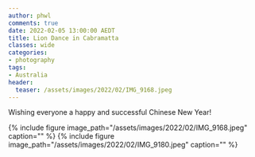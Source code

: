 ```yaml
---
author: phwl
comments: true
date: 2022-02-05 13:00:00 AEDT
title: Lion Dance in Cabramatta
classes: wide
categories:
- photography
tags:
- Australia
header:
  teaser: /assets/images/2022/02/IMG_9168.jpeg
---
```


Wishing everyone a happy and successful Chinese New Year!

{% include figure image_path="/assets/images/2022/02/IMG_9168.jpeg" caption="" %}
{% include figure image_path="/assets/images/2022/02/IMG_9180.jpeg" caption="" %}

